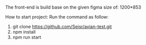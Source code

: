 The front-end is build base on the given figma size of: 1200\*853

How to start project:
Run the command as follow:

1. git clone https://github.com/Seisr/avian-test.git
2. npm install
3. npm run start
